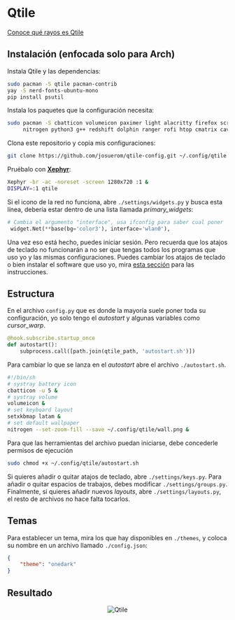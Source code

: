 # Qtile

[Conoce qué rayos es Qtile](https://qtile.org/)

## Instalación (enfocada solo para Arch)

Instala Qtile y las dependencias:

```bash
sudo pacman -S qtile pacman-contrib
yay -S nerd-fonts-ubuntu-mono
pip install psutil
```

Instala los paquetes que la configuración necesita:

```bash
sudo pacman -S cbatticon volumeicon paximer light alacritty firefox scrot which \
     nitrogen python3 g++ redshift dolphin ranger rofi htop cmatrix cava git base-devel
```

Clona este repositorio y copia mis configuraciones:

```bash
git clone https://github.com/josuerom/qtile-config.git ~/.config/qtile
```

Pruébalo con **[Xephyr](https://wiki.archlinux.org/index.php/Xephyr)**:

```bash
Xephyr -br -ac -noreset -screen 1280x720 :1 &
DISPLAY=:1 qtile
```

Si el icono de la red no funciona, abre  ```./settings/widgets.py``` y busca
esta línea, debería estar dentro de una lista llamada *primary_widgets*:

```python
# Cambia el argumento "interface", usa ifconfig para saber cual poner
 widget.Net(**base(bg='color3'), interface='wlan0'),
```

Una vez eso está hecho, puedes iniciar sesión. Pero recuerda que los atajos de
teclado no funcionarán a no ser que tengas todos los programas que uso yo y las
mismas configuraciones. Puedes cambiar los atajos de teclado o bien instalar el
software que uso yo, mira
[esta sección](https://github.com/antoniosarosi/dotfiles/blob/master/README.es.md#atajos-de-teclado)
para las instrucciones.

## Estructura

En el archivo ```config.py``` que es donde la mayoría suele poner toda su
configuración, yo solo tengo el *autostart* y algunas variables como
*cursor_warp*.

```python
@hook.subscribe.startup_once
def autostart():
    subprocess.call([path.join(qtile_path, 'autostart.sh')])
```

Para cambiar lo que se lanza en el *autostart* abre el archivo 
```./autostart.sh```.

```bash
#!/bin/sh
# systray battery icon
cbatticon -u 5 &
# systray volume
volumeicon &
# set keyboard layout
setxkbmap latam &
# set default wallpaper
nitrogen --set-zoom-fill --save ~/.config/qtile/wall.png &
```

Para que las herramientas del archivo puedan iniciarse, debe concederle permisos de ejecución

```bash
sudo chmod +x ~/.config/qtile/autostart.sh
```

Si quieres añadir o quitar atajos de teclado, abre ```./settings/keys.py```.
Para añadir o quitar espacios de trabajos, debes modificar
```./settings/groups.py```. Finalmente, si quieres añadir nuevos *layouts*,
abre ```./settings/layouts.py```, el resto de archivos no hace falta tocarlos.

## Temas

Para establecer un tema, mira los que hay disponibles en ```./themes```, y
coloca su nombre en un archivo llamado ```./config.json```:

```json
{
    "theme": "onedark"
}
```

## Resultado

<div>
<p style = 'text-align:center;'>
<img src="https://github.com/antoniosarosi/dotfiles/blob/master/.screenshots/qtile.png" alt="Qtile">
</p>
</div>
